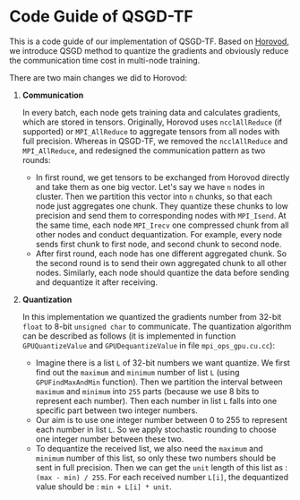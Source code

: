 # Code Guide of QSGD-TF

This is a code guide of our implementation of QSGD-TF. Based on [Horovod](https://github.com/uber/horovod), we introduce QSGD method to quantize the gradients and obviously reduce the communication time cost in multi-node training. 

There are two main changes we did to Horovod:
1. **Communication** 

    In every batch, each node gets training data and calculates gradients, which are stored in tensors. Originally, Horovod uses `ncclAllReduce` (if supported) or `MPI_AllReduce` to aggregate tensors from all nodes with full precision. Whereas in QSGD-TF, we removed the `ncclAllReduce` and `MPI_AllReduce`, and redesigned the communication pattern as two rounds:
    - In first round, we get tensors to be exchanged from Horovod directly and take them as one big vector. Let's say we have `n` nodes in cluster. Then we partition this vector into `n` chunks, so that each node just aggregates one chunk. They quantize these chunks to low precision and send them to corresponding nodes with `MPI_Isend`. At the same time, each node `MPI_Irecv` one compressed chunk from all other nodes and conduct dequantization. For example, every node sends first chunk to first node, and second chunk to second node.
    - After first round, each node has one different aggregated chunk. So the second round is to send their own aggregated chunk to all other nodes. Similarly, each node should quantize the data before sending and dequantize it after receiving.  

2. **Quantization**

    In this implementation we quantized the gradients number from 32-bit `float` to 8-bit `unsigned char` to communicate. The quantization algorithm can be described as follows (it is implemented in function `GPUQuantizeValue` and `GPUDequantizeValue` in file `mpi_ops_gpu.cu.cc`):
    - Imagine there is a list `L` of 32-bit numbers we want quantize. We first find out the `maximum` and `minimum` number of list `L` (using `GPUFindMaxAndMin` function). Then we partition the interval between `maximum` and `minimum` into `255` parts (because we use 8 bits to represent each number). Then each number in list `L` falls into one specific part between two integer numbers.
    - Our aim is to use one integer number between 0 to 255 to represent each number in list `L`. So we apply stochastic rounding to choose one integer number between these two.
    - To dequantize the received list, we also need the `maximum` and `minimum` number of this list, so only these two numbers should be sent in full precision. Then we can get the `unit` length of this list as : `(max - min) / 255`. For each received number `L[i]`, the dequantized value should be : `min + L[i] * unit`.
